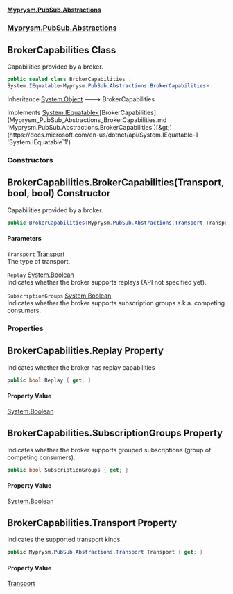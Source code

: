 #### [Myprysm.PubSub.Abstractions](index.md 'index')
### [Myprysm.PubSub.Abstractions](index.md#Myprysm_PubSub_Abstractions 'Myprysm.PubSub.Abstractions')
## BrokerCapabilities Class
Capabilities provided by a broker.  
```csharp
public sealed class BrokerCapabilities :
System.IEquatable<Myprysm.PubSub.Abstractions.BrokerCapabilities>
```

Inheritance [System.Object](https://docs.microsoft.com/en-us/dotnet/api/System.Object 'System.Object') &#129106; BrokerCapabilities  

Implements [System.IEquatable&lt;](https://docs.microsoft.com/en-us/dotnet/api/System.IEquatable-1 'System.IEquatable`1')[BrokerCapabilities](Myprysm_PubSub_Abstractions_BrokerCapabilities.md 'Myprysm.PubSub.Abstractions.BrokerCapabilities')[&gt;](https://docs.microsoft.com/en-us/dotnet/api/System.IEquatable-1 'System.IEquatable`1')  
### Constructors
<a name='Myprysm_PubSub_Abstractions_BrokerCapabilities_BrokerCapabilities(Myprysm_PubSub_Abstractions_Transport_bool_bool)'></a>
## BrokerCapabilities.BrokerCapabilities(Transport, bool, bool) Constructor
Capabilities provided by a broker.  
```csharp
public BrokerCapabilities(Myprysm.PubSub.Abstractions.Transport Transport, bool Replay, bool SubscriptionGroups);
```
#### Parameters
<a name='Myprysm_PubSub_Abstractions_BrokerCapabilities_BrokerCapabilities(Myprysm_PubSub_Abstractions_Transport_bool_bool)_Transport'></a>
`Transport` [Transport](Myprysm_PubSub_Abstractions_Transport.md 'Myprysm.PubSub.Abstractions.Transport')  
The type of transport.
  
<a name='Myprysm_PubSub_Abstractions_BrokerCapabilities_BrokerCapabilities(Myprysm_PubSub_Abstractions_Transport_bool_bool)_Replay'></a>
`Replay` [System.Boolean](https://docs.microsoft.com/en-us/dotnet/api/System.Boolean 'System.Boolean')  
Indicates whether the broker supports replays (API not specified yet).
  
<a name='Myprysm_PubSub_Abstractions_BrokerCapabilities_BrokerCapabilities(Myprysm_PubSub_Abstractions_Transport_bool_bool)_SubscriptionGroups'></a>
`SubscriptionGroups` [System.Boolean](https://docs.microsoft.com/en-us/dotnet/api/System.Boolean 'System.Boolean')  
Indicates whether the broker supports subscription groups a.k.a. competing consumers.
  
  
### Properties
<a name='Myprysm_PubSub_Abstractions_BrokerCapabilities_Replay'></a>
## BrokerCapabilities.Replay Property
Indicates whether the broker has replay capabilities   
```csharp
public bool Replay { get; }
```
#### Property Value
[System.Boolean](https://docs.microsoft.com/en-us/dotnet/api/System.Boolean 'System.Boolean')
  
<a name='Myprysm_PubSub_Abstractions_BrokerCapabilities_SubscriptionGroups'></a>
## BrokerCapabilities.SubscriptionGroups Property
Indicates whether the broker supports grouped subscriptions (group of competing consumers).  
```csharp
public bool SubscriptionGroups { get; }
```
#### Property Value
[System.Boolean](https://docs.microsoft.com/en-us/dotnet/api/System.Boolean 'System.Boolean')
  
<a name='Myprysm_PubSub_Abstractions_BrokerCapabilities_Transport'></a>
## BrokerCapabilities.Transport Property
Indicates the supported transport kinds.  
```csharp
public Myprysm.PubSub.Abstractions.Transport Transport { get; }
```
#### Property Value
[Transport](Myprysm_PubSub_Abstractions_Transport.md 'Myprysm.PubSub.Abstractions.Transport')
  
